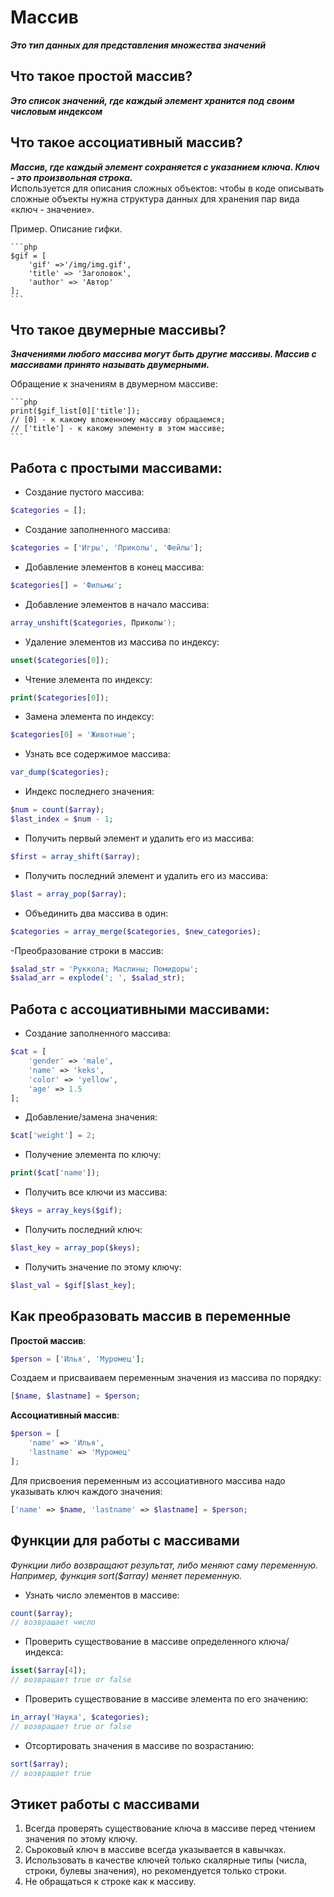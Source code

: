 # Массив 
**_Это тип данных для представления множества значений_**

## Что такое простой массив?
**_Это список значений, где каждый элемент хранится под своим числовым индексом_**  

## Что такое ассоциативный массив?
**_Массив, где каждый элемент сохраняется с указанием ключа. Ключ - это произвольная строка._**  
	Используется для описания сложных объектов: чтобы в коде описывать сложные объекты нужна структура данных для хранения пар вида «ключ - значение».

 Пример. Описание гифки.

	```php  
	$gif = [  
		'gif' =>'/img/img.gif',  
		'title' => 'Заголовок',  
		'author' => 'Автор'  
	];
	```

## Что такое двумерные массивы?
**_Значениями любого массива могут быть другие массивы. Массив с массивами принято называть двумерными._**  

Обращение к значениям в двумерном массиве:

	```php
	print($gif_list[0]['title']); 
	// [0] - к какому вложенному массиву обращаемся;
	// ['title'] - к какому элементу в этом массиве; 
	```

## Работа с простыми массивами:  

- Создание пустого массива:  
 ```php 
$categories = [];
```  
- Создание заполненного массива:
```php
$categories = ['Игры', 'Приколы', 'Фейлы'];
```
- Добавление элементов в конец массива:
```php
$categories[] = 'Фильмы';
```
- Добавление элементов в начало массива:
```php
array_unshift($categories, Приколы');
```
- Удаление элементов из массива по индексу:
```php
unset($categories[0]);
```
- Чтение элемента по индексу:
```php
print($categories[0]);
```
- Замена элемента по индексу:
```php
$categories[0] = 'Животные';
```
- Узнать все содержимое массива:
```php
var_dump($categories);
```
- Индекс последнего значения:
```php
$num = count($array);
$last_index = $num - 1;
```
- Получить первый элемент и удалить его из массива:
```php
$first = array_shift($array);
```
- Получить последний элемент и удалить его из массива:
```php
$last = array_pop($array);
```
- Объединить два массива в один:
```php
$categories = array_merge($categories, $new_categories);
```
-Преобразование строки в массив:
```php
$salad_str = 'Руккола; Маслины; Помидоры';
$salad_arr = explode('; ', $salad_str);
```

## Работа с ассоциативными массивами:

- Создание заполненного массива:
```php
$cat = [
	'gender' => 'male',
	'name' => 'keks',
	'color' => 'yellow',
	'age' => 1.5
];
```
- Добавление/замена значения:
```php
$cat['weight'] = 2;
```
- Получение элемента по ключу:
```php
print($cat['name']);
```
- Получить все ключи из массива:
```php
$keys = array_keys($gif);
```
- Получить последний ключ:
```php
$last_key = array_pop($keys);
```
- Получить значение по этому ключу:
```php
$last_val = $gif[$last_key];
```

## Как преобразовать массив в переменные

**Простой массив**:  

```php
$person = ['Илья', 'Муромец'];
```
Создаем и присваиваем переменным значения из массива по порядку:

```php
[$name, $lastname] = $person;
```

**Ассоциативный массив**:

```php
$person = [
	'name' => 'Илья',
	'lastname' => 'Муромец'
];
```

Для присвоения переменным из ассоциативного массива надо указывать ключ каждого значения:

```php
['name' => $name, 'lastname' => $lastname] = $person;
```

## Функции для работы с массивами
_Функции либо возвращают результат, либо меняют саму переменную. Например, функция sort($array) меняет переменную._  

- Узнать число элементов в массиве:
```php
count($array);
// возвращает число
```
- Проверить существование в массиве определенного ключа/индекса:
```php
isset($array[4]);
// возвращает true or false
```
- Проверить существование в массиве элемента по его значению:
```php
in_array('Наука', $categories);
// возвращает true or false
```
- Отсортировать значения в массиве по возрастанию:
```php
sort($array);
// возвращает true
```

## Этикет работы с массивами

1. Всегда проверять существование ключа в массиве перед чтением значения по этому ключу.  
2. Сьроковый ключ в массиве всегда указывается в кавычках.  
3. Использовать в качестве ключей только скалярные типы (числа, строки, булевы значения), но рекомендуется только строки.
4. Не обращаться к строке как к массиву.








